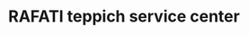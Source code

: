 ---
title: "RAFATI teppich service center"
url: /villach/rafati-teppich-service-center/
shop: Teppiche
---